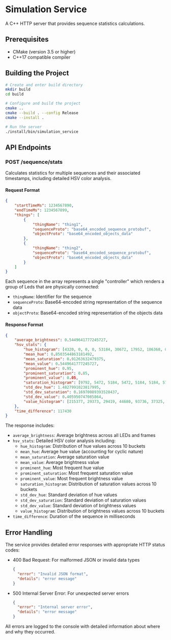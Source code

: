 # Simulation Service

A C++ HTTP server that provides sequence statistics calculations.

## Prerequisites

- CMake (version 3.5 or higher)
- C++17 compatible compiler

## Building the Project

```bash
# Create and enter build directory
mkdir build
cd build

# Configure and build the project
cmake ..
cmake --build . --config Release
cmake --install .

# Run the server
./install/bin/simulation_service
```

## API Endpoints

### POST /sequence/stats

Calculates statistics for multiple sequences and their associated timestamps, including detailed HSV color analysis.

#### Request Format

```json
{
    "startTimeMs": 1234567890,
    "endTimeMs": 1234567899,
    "things": [
        {
            "thingName": "thing1",
            "sequenceProto": "base64_encoded_sequence_protobuf",
            "objectProto": "base64_encoded_objects_data"
        },
        {
            "thingName": "thing2",
            "sequenceProto": "base64_encoded_sequence_protobuf",
            "objectProto": "base64_encoded_objects_data"
        }
    ]
}
```

Each sequence in the array represents a single "controller" which renders a group of Leds that are physically connected:

- `thingName`: Identifier for the sequence
- `sequenceProto`: Base64-encoded string representation of the sequence data
- `objectProto`: Base64-encoded string representation of the objects data

#### Response Format

```json
{
    "average_brightness": 0.5449641777245727,
    "hsv_stats": {
        "hue_histogram": [4320, 0, 0, 0, 53184, 30672, 17952, 106368, 0, 106704],
        "mean_hue": 0.8503544863181492,
        "mean_saturation": 0.91263632479375,
        "mean_value": 0.5449641777245727,
        "prominent_hue": 0.95,
        "prominent_saturation": 0.85,
        "prominent_value": 0.05,
        "saturation_histogram": [9792, 5472, 5184, 5472, 5184, 5184, 5760, 5184, 218736, 5472],
        "std_dev_hue": 1.4827991023817995,
        "std_dev_saturation": 0.16970089393528437,
        "std_dev_value": 0.405950747085864,
        "value_histogram": [215377, 29373, 29419, 44680, 93736, 37325, 31082, 26056, 33583, 30713]
    },
    "time_difference": 117430
}
```

The response includes:
- `average_brightness`: Average brightness across all LEDs and frames
- `hsv_stats`: Detailed HSV color analysis including:
  - `hue_histogram`: Distribution of hue values across 10 buckets
  - `mean_hue`: Average hue value (accounting for cyclic nature)
  - `mean_saturation`: Average saturation value
  - `mean_value`: Average brightness value
  - `prominent_hue`: Most frequent hue value
  - `prominent_saturation`: Most frequent saturation value
  - `prominent_value`: Most frequent brightness value
  - `saturation_histogram`: Distribution of saturation values across 10 buckets
  - `std_dev_hue`: Standard deviation of hue values
  - `std_dev_saturation`: Standard deviation of saturation values
  - `std_dev_value`: Standard deviation of brightness values
  - `value_histogram`: Distribution of brightness values across 10 buckets
- `time_difference`: Duration of the sequence in milliseconds

## Error Handling

The service provides detailed error responses with appropriate HTTP status codes:

- 400 Bad Request: For malformed JSON or invalid data types
  ```json
  {
    "error": "Invalid JSON format",
    "details": "error message"
  }
  ```
- 500 Internal Server Error: For unexpected server errors
  ```json
  {
    "error": "Internal server error",
    "details": "error message"
  }
  ```

All errors are logged to the console with detailed information about where and why they occurred.